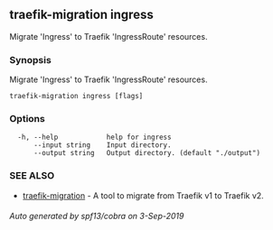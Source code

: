 ## traefik-migration ingress

Migrate 'Ingress' to Traefik 'IngressRoute' resources.

### Synopsis

Migrate 'Ingress' to Traefik 'IngressRoute' resources.

```
traefik-migration ingress [flags]
```

### Options

```
  -h, --help            help for ingress
      --input string    Input directory.
      --output string   Output directory. (default "./output")
```

### SEE ALSO

* [traefik-migration](traefik-migration.md)	 - A tool to migrate from Traefik v1 to Traefik v2.

###### Auto generated by spf13/cobra on 3-Sep-2019
